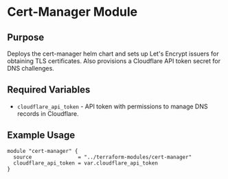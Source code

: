 # Cert-Manager Module

## Purpose
Deploys the cert-manager helm chart and sets up Let's Encrypt issuers for obtaining TLS certificates. Also provisions a Cloudflare API token secret for DNS challenges.

## Required Variables
- `cloudflare_api_token` - API token with permissions to manage DNS records in Cloudflare.

## Example Usage
```hcl
module "cert-manager" {
  source               = "../terraform-modules/cert-manager"
  cloudflare_api_token = var.cloudflare_api_token
}
```
